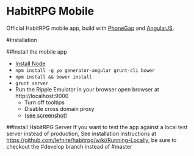 HabitRPG Mobile
===============

Official HabitRPG mobile app, build with [PhoneGap](http://cordova.apache.org/) and [AngularJS](http://angularjs.org/).

#Installation

##Install the mobile app
 * [Install Node](http://nodejs.org/)
 * `npm install -g yo generator-angular grunt-cli bower`
 * `npm install && bower install`
 * `grunt server`
 * Run the Ripple Emulator in your browser open browser at http://localhost:9000
   * Turn off tooltips
   * Disable cross domain proxy
   * ([see screenshot](https://www.evernote.com/shard/s17/sh/21bb281f-db1f-4940-b614-844e4fa513e9/b3ba8e94153c9fe7668d07f2fa0f1eec))

##Install HabitRPG Server
If you want to test the app against a local test server instead of production, See installation instructions at
https://github.com/lefnire/habitrpg/wiki/Running-Locally, be sure to checkout the #develop branch instead of #master